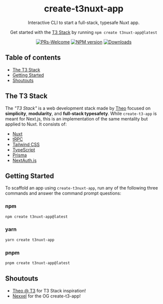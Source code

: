 <h1 align="center">
  create-t3nuxt-app
</h1>

<p align="center">
  Interactive CLI to start a full-stack, typesafe Nuxt app.
</p>

<p align="center">
  Get started with the <a rel="noopener noreferrer" target="_blank" href="https://init.tips">T3 Stack</a> by running <code>npm create t3nuxt-app@latest</code>
</p>

<div align="center">

[![PRs-Welcome][contribute-image]][contribute-url] [![NPM version][npm-image]][npm-url]
[![Downloads][downloads-image]][npm-url]

</div>

## Table of contents

- <a href="#about">The T3 Stack</a>
- <a href="#getting-started">Getting Started</a>
- <a href="#shoutouts">Shoutouts</a>
<!-- - <a href="#contributors">Contributors</a> -->

<h2 id="about">The T3 Stack</h2>

The _"T3 Stack"_ is a web development stack made by [Theo](https://twitter.com/t3dotgg) focused on **simplicity**, **modularity**, and **full-stack typesafety**. While `create-t3-app` is meant for Next.js, this is an implementation of the same mentality but applied to Nuxt. It consists of:

- [Nuxt](https://nuxt.com)
- [tRPC](https://trpc.io)
- [Tailwind CSS](https://tailwindcss.com)
- [TypeScript](https://typescriptlang.org)
- [Prisma](https://prisma.io)
- [NextAuth.js](https://next-auth.js.org)

<h2 id="getting-started">Getting Started</h2>

To scaffold an app using `create-t3nuxt-app`, run any of the following three commands and answer the command prompt questions:

### npm

```bash
npm create t3nuxt-app@latest
```

### yarn

```bash
yarn create t3nuxt-app
```

### pnpm

```bash
pnpm create t3nuxt-app@latest
```

<!-- For more advanced usage, check out the [CLI docs](https://create.t3.gg/en/installation). -->

<!-- <h2 id="community">Community</h2>

For help, discussion about best practices, or any other conversation that would benefit create-t3-app:

[Join the T3 Discord Server](https://t3.gg/discord)

<h2 id="contributors">Contributors</h2>

We 💖 contributors! Feel free to contribute to this project but **please read the [Contributing Guidelines](CONTRIBUTING.md) before opening an issue or PR** so you understand the branching strategy and local development environment. We also welcome you to join our [Discord](https://discord.gg/tEAQjDseSX) community for either support or contributing guidance. -->

<h2 id="shoutouts">Shoutouts</h2>

- [Theo @ T3](https://t3.gg/) for T3 Stack inspiration!
- [Nexxel](https://github.com/nexxeln) for the OG create-t3-app!

<!-- <a href="https://github.com/gfidder/create-t3nuxt-app/graphs/contributors">
  <p align="center">
    <img width="720" src="https://contrib.rocks/image?repo=gfidder/create-t3nuxt-app" alt="A table of avatars from the project's contributors" />
  </p>
</a> -->

<!-- <p align="center">
  Made with <a rel="noopener noreferrer" target="_blank" href="https://contrib.rocks">contrib.rocks</a>
</p> -->

<!-- <p align="center">
  <a rel="noopener noreferrer" target="_blank" href="https://vercel.com/?utm_source=t3-oss&utm_campaign=oss">
    <img height="34px" src="https://www.datocms-assets.com/31049/1618983297-powered-by-vercel.svg" alt="Powered by vercel">
  </a>
</p> -->

[downloads-image]: https://img.shields.io/npm/dm/create-t3nuxt-app?color=364fc7&logoColor=364fc7
[npm-url]: https://www.npmjs.com/package/create-t3nuxt-app
[npm-image]: https://img.shields.io/npm/v/create-t3nuxt-app?color=0b7285&logoColor=0b7285
[contribute-url]: https://github.com/gfidder/create-t3nuxt-app/blob/main/CONTRIBUTING.md
[contribute-image]: https://img.shields.io/badge/PRs-welcome-blue.svg
